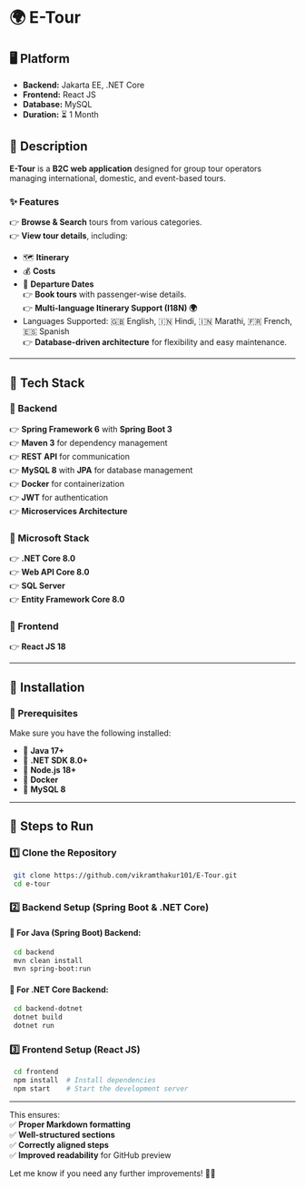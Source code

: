# 🌍 E-Tour  

## 🖥 Platform  
- **Backend:** Jakarta EE, .NET Core  
- **Frontend:** React JS  
- **Database:** MySQL  
- **Duration:** ⏳ 1 Month  

## 📌 Description  
**E-Tour** is a **B2C web application** designed for group tour operators managing international, domestic, and event-based tours.  

### ✨ Features  
👉 **Browse & Search** tours from various categories.  
👉 **View tour details**, including:  
   - 🗺 **Itinerary**  
   - 💰 **Costs**  
   - 📅 **Departure Dates**  
👉 **Book tours** with passenger-wise details.  
👉 **Multi-language Itinerary Support (I18N) 🌍**  
   - Languages Supported: 🇬🇧 English, 🇮🇳 Hindi, 🇮🇳 Marathi, 🇫🇷 French, 🇪🇸 Spanish  
👉 **Database-driven architecture** for flexibility and easy maintenance.  

---

## 🚀 Tech Stack  

### 🧐 Backend  
👉 **Spring Framework 6** with **Spring Boot 3**  
👉 **Maven 3** for dependency management  
👉 **REST API** for communication  
👉 **MySQL 8** with **JPA** for database management  
👉 **Docker** for containerization  
👉 **JWT** for authentication  
👉 **Microservices Architecture**  

### 🏢 Microsoft Stack  
👉 **.NET Core 8.0**  
👉 **Web API Core 8.0**  
👉 **SQL Server**  
👉 **Entity Framework Core 8.0**  

### 🎨 Frontend  
👉 **React JS 18**  

---

## 📅 Installation  

### 🧠 Prerequisites  
Make sure you have the following installed:  
- 🔹 **Java 17+**  
- 🔹 **.NET SDK 8.0+**  
- 🔹 **Node.js 18+**  
- 🔹 **Docker**  
- 🔹 **MySQL 8**  

---

## 📌 Steps to Run  

### 1️⃣ Clone the Repository  
```sh
 git clone https://github.com/vikramthakur101/E-Tour.git
 cd e-tour
```  

### 2️⃣ Backend Setup (Spring Boot & .NET Core)  

#### 🔹 For Java (Spring Boot) Backend:  
```sh
 cd backend
 mvn clean install
 mvn spring-boot:run
```  

#### 🔹 For .NET Core Backend:  
```sh
 cd backend-dotnet
 dotnet build
 dotnet run
```  

### 3️⃣ Frontend Setup (React JS)  
```sh
 cd frontend
 npm install  # Install dependencies
 npm start    # Start the development server
```  

---

This ensures:  
✅ **Proper Markdown formatting**  
✅ **Well-structured sections**  
✅ **Correctly aligned steps**  
✅ **Improved readability** for GitHub preview  

Let me know if you need any further improvements! 🚀😃

